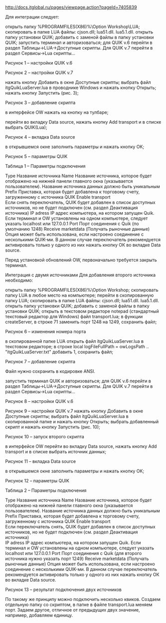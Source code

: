 http://docs.itglobal.ru/pages/viewpage.action?pageId=7405839

Для интеграции следует:

открыть папку %PROGRAMFILES(X86)%\Option Workshop\LUA;
скопировать в папке LUA файлы:
cjson.dll;
lua51.dll.
lua5.1.dll.
открыть папку установки QUIK;
добавить с заменой файлы в папку установки QUIK;
запустить терминал и авторизоваться;
для QUIK v.6 перейти в раздел Таблицы→LUA→Доступные скрипты.
Для QUIK v.7 перейти в раздел Сервисы→Lua скрипты...

Рисунок 1 – настройки QUIK v.6

Рисунок 2 – настройки QUIK v.7
 
нажать кнопку Добавить в окне Доступные скрипты;
выбрать файл itgQuikLuaServer.lua в проводнике Windows и нажать кнопку Открыть;
нажать кнопку Запустить (рис. 3);

Рисунок 3 – добавление скрипта
 
в интерфейсе OW нажать на кнопку  на тулбаре;

перейти во вкладку Data source, нажать кнопку Add transport и в списке выбрать QUIK(Lua);

Рисунок 4 – вкладка Data source
 

в открывшемся окне заполнить параметры и нажать кнопку OK;


Рисунок 5 – параметры QUIK

Таблица 1 – Параметры подключения

Type	Название источника
Name	Название источника, которое будет отображено на нижней панели главного окна (указывается пользователем). Название источника данных должно быть уникальным
Prefix	Приставка, которая будет добавлена к торговому счету, загруженному с источника QUIK
Enable transport	
Если снять переключатель, QUIK будет добавлен в список доступных источников, но не будет подключен (см. раздел Деактивация источника) 
IP adress	IP адрес компьютера, на котором запущен Quik. Если терминал и OW установлены на одном компьютере, следует указать localhost или 127.0.0.1
Port	Порт соединения с Quik (по умолчанию 1248)
Receive marketdata (Получать рыночные данные)	Опция может быть использована, если настроено соединение с несколькими QUIK-ми. 
В данном случае переключатель рекомендуется активировать только у одного из них
нажать кнопку ОК во вкладке Data source.

Перед установкой обновлений OW, первоначально требуется закрыть терминал.

Интеграция с двумя источниками
Для добавления второго источника необходимо:

открыть папку %PROGRAMFILES(X86)%\Option Workshop;
скопировать папку LUA в любое место на компьютере;
перейти в скопированную папку LUA;
скопировать в папке LUA файлы:
cjson.dll;
lua51.dll.
lua5.1.dll.
открыть папку установки QUIK;
добавить с заменой файлы в папку установки QUIK;
открыть в текстовом редакторе notepad (стандартный текстовый редактор для Windows) файл transport.lua;
в функции createServer, в строке 71 заменить порт 1248 на 1249, сохранить файл;

Рисунок 6 – изменения номера порта
 
в скопированной папке LUA открыть файл itgQuikLuaServer.lua в текстовом редакторе;
в строке local logFileFullPath = owLogsPath .. "itgQuikLuaServer.txt" добавить 1, сохранить файл;

Рисунок 7 – добавление скрипта

Файл нужно сохранить в кодировке ANSI.





запустить терминал QUIK и авторизоваться;
для QUIK v.6 перейти в раздел Таблицы→LUA→Доступные скрипты.
Для QUIK v.7 перейти в раздел Сервисы→Lua скрипты...

Рисунок 8 – настройки QUIK v.6
 
Рисунок 9 – настройки QUIK v.7
нажать кнопку Добавить в окне Доступные скрипты;
выбрать файл itgQuikLuaServer.lua в скопированной папке и нажать кнопку Открыть;
выбрать добавленный скрипт и нажать кнопку Запустить (рис. 10);

Рисунок 10 – запуск второго скрипта
 
в интерфейсе OW перейти во вкладку Data source, нажать кнопку Add transport и в списке выбрать источник данных;

Рисунок 11 – вкладка Data source

в открывшемся окне заполнить параметры и нажать кнопку OK;


Рисунок 12 – параметры QUIK

Таблица 2 – Параметры подключения

Type	Название источника
Name	Название источника, которое будет отображено на нижней панели главного окна (указывается пользователем). Название источника данных должно быть уникальным
Prefix	Приставка, которая будет добавлена к торговому счету, загруженному с источника QUIK
Enable transport	
Если переключатель снять, QUIK будет добавлен в список доступных источников, но не будет подключен (см. раздел Деактивация источника)  
IP adress	IP адрес компьютера, на котором запущен Quik. Если терминал и OW установлены на одном компьютере, следует указать localhost или 127.0.0.1
Port	Порт соединения с Quik (для второго источника нужно указать порт 1249)
Receive marketdata (Получать рыночные данные)	Опция может быть использована, если настроено соединение с несколькими QUIK-ми. 
В данном случае переключатель рекомендуется активировать только у одного из них
нажать кнопку ОК во вкладке Data source.


Рисунок 13 – результат подключения двух источников
 

По такому же принципу можно подключить несколько квиков. Создаем отдельную папку со скриптом, в папке в файле transport.lua меняем порт. Задаем другое, отличное от предыдущих двух значение, например, добавляем единицу.
